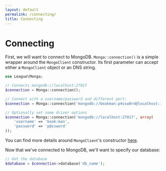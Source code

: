 ```yaml
---
layout: default
permalink: /connecting/
title: Connecting
---
```


# Connecting

First, we will want to connect to MongoDB. `Monga::connection()` is a simple
wrapper around the `MongoClient` constructor. Its first parameter can accept
either a `MongoClient` object or an DNS string.

~~~ php
use League\Monga;

// Connects mongodb://localhost:27017
$connection = Monga::connection();

// Connect with a username/password and different port:
$connection = Monga::connection('mongodb://beakman:p4ssw0rd@localhost:1337');

// Optionally set some driver options
$connection = Monga::connection('mongodb://localhost:27017', array(
	'username' => 'beak:man',
	'password' => 'p@ssword'
));
~~~

You can find more details around `MongoClient`'s constructor [here](http://php.net/manual/en/mongoclient.construct.php).

Now that we've connected to MongoDB, we'll want to specify our database:

~~~ php
// Get the database
$database = $connection->database('db_name');
~~~